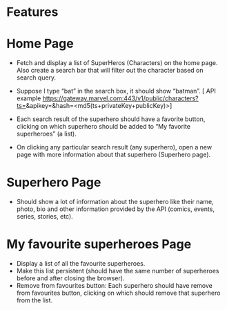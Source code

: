 # Features 
# Home Page
- Fetch and display a list of SuperHeros (Characters) on the home page. Also create a search bar that will filter out the character based on search query. 

- Suppose I type “bat” in the search box, it should show “batman”. 
[ API example https://gateway.marvel.com:443/v1/public/characters?ts=<time-stamp>&apikey=<public-key>&hash=<md5(ts+privateKey+publicKey)>]

- Each search result of the superhero should have a favorite button, clicking on which superhero should be added to “My favorite superheroes” (a list).

- On clicking any particular search result (any superhero), open a new page with more information about that superhero (Superhero page).

# Superhero Page
- Should show a lot of information about the superhero like their name, photo, bio and other information provided by the API (comics, events, series, stories, etc).

# My favourite superheroes Page
- Display a list of all the favourite superheroes.
- Make this list persistent (should have the same number of superheroes before and after closing the browser).
- Remove from favourites button: Each superhero should have remove from favourites button, clicking on which should remove that superhero from the list.
